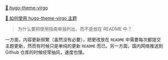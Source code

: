 [🎨 hugo-theme-virgo](https://themes.gohugo.io/themes/hugo-theme-virgo/)

[📘 如何使用 hugo-theme-virgo 主题](https://walkssi.com/%E5%A6%82%E4%BD%95%E4%BD%BF%E7%94%A8-hugo-theme-virgo-%E4%B8%BB%E9%A2%98/)

> 为什么要把使用指南单独列出，而不是放在 README 中？

一方面，内容更新频繁（虽然没有必要），把更改放在 `README` 中需要每次都提交主题更新，然而有时候只是单纯的更新 `README` 而已。另一方面，国内网络推送到 Github 仓库的时候经常抽风，速度也慢。